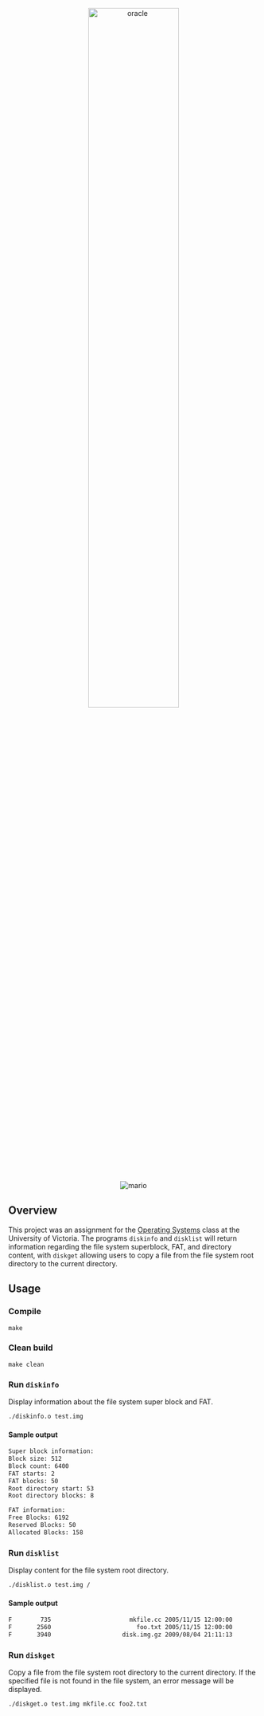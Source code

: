 <p align="center">
  <img alt="oracle" src="https://user-images.githubusercontent.com/16131737/38450102-528f8cbe-39cd-11e8-8352-bb89403adec6.png" height="60%" width="60%" />
</p>
<p align="center">
  <img alt="mario" src="https://user-images.githubusercontent.com/16131737/37385328-c42681cc-2710-11e8-8213-13ce1aa3aafd.gif" />
</p>

## Overview
This project was an assignment for the [Operating Systems](https://github.com/williamgrosset/oracle/blob/master/csc360_p3.pdf) class at the University of Victoria. The programs `diskinfo` and `disklist` will return information regarding the file system superblock, FAT, and directory content, with `diskget` allowing users to copy a file from the file system root directory to the current directory.

## Usage
### Compile
```
make
```

### Clean build
```
make clean
```

### Run `diskinfo`
Display information about the file system super block and FAT.
```bash
./diskinfo.o test.img
```
#### Sample output
```bash
Super block information:
Block size: 512
Block count: 6400
FAT starts: 2
FAT blocks: 50
Root directory start: 53
Root directory blocks: 8

FAT information:
Free Blocks: 6192
Reserved Blocks: 50
Allocated Blocks: 158
```

### Run `disklist`
Display content for the file system root directory.
```bash
./disklist.o test.img /
```
#### Sample output
```bash
F        735                      mkfile.cc 2005/11/15 12:00:00
F       2560                        foo.txt 2005/11/15 12:00:00
F       3940                    disk.img.gz 2009/08/04 21:11:13
```

### Run `diskget`
Copy a file from the file system root directory to the current directory. If the specified file is not found in the file system, an error message will be displayed.
```bash
./diskget.o test.img mkfile.cc foo2.txt
```
